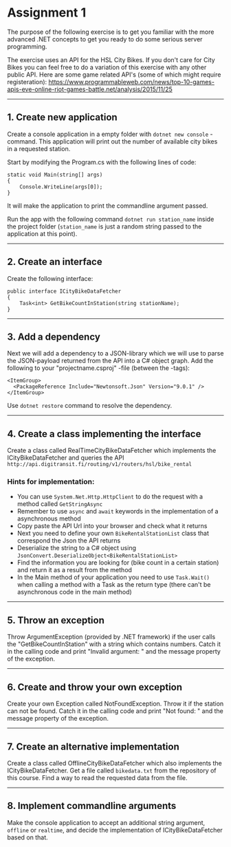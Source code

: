 
# Assignment 1

The purpose of the following exercise is to get you familiar with the more advanced .NET concepts to get you ready to do some serious server programming.

The exercise uses an API for the HSL City Bikes. If you don't care for City Bikes you can feel free to do a variation of this exercise with any other public API. Here are some game related API's (some of which might require registeration):
https://www.programmableweb.com/news/top-10-games-apis-eve-online-riot-games-battle.net/analysis/2015/11/25

---

## 1. Create new application

Create a console application in a empty folder with ``dotnet new console`` -command. This application will print out the number of available city bikes in a requested station.

Start by modifying the Program.cs with the following lines of code:

```
static void Main(string[] args)
{
    Console.WriteLine(args[0]);
}
```

It will make the application to print the commandline argument passed.

Run the app with the following command ``dotnet run station_name`` inside the project folder (``station_name`` is just a random string passed to the application at this point).

---

## 2. Create an interface

Create the following interface:

```
public interface ICityBikeDataFetcher
{
    Task<int> GetBikeCountInStation(string stationName);
}
```

---

## 3. Add a dependency

Next we will add a dependency to a JSON-library which we will use to parse the JSON-payload returned from the API into a C# object graph. Add the following to your "projectname.csproj" -file (between the <Project> -tags):

```
<ItemGroup>
  <PackageReference Include="Newtonsoft.Json" Version="9.0.1" />
</ItemGroup>
```

Use ``dotnet restore`` command to resolve the dependency.

---

## 4. Create a class implementing the interface

Create a class called RealTimeCityBikeDataFetcher which implements the ICityBikeDataFetcher and queries the API ``http://api.digitransit.fi/routing/v1/routers/hsl/bike_rental``

### Hints for implementation:

- You can use ``System.Net.Http.HttpClient`` to do the request with a method called ``GetStringAsync``
- Remember to use ``async`` and ``await`` keywords in the implementation of a asynchronous method
- Copy paste the API Url into your browser and check what it returns
- Next you need to define your own ``BikeRentalStationList`` class that correspond the Json the API returns
- Deserialize the string to a C# object using ``JsonConvert.DeserializeObject<BikeRentalStationList>``
- Find the information you are looking for (bike count in a certain station) and return it as a result from the method
- In the Main method of your application you need to use ``Task.Wait()`` when calling a method with a Task as the return type (there can't be asynchronous code in the main method)

---

## 5. Throw an exception

Throw ArgumentException (provided by .NET framework) if the user calls the "GetBikeCountInStation" with a string which contains numbers. Catch it in the calling code and print "Invalid argument: " and the message property of the exception.

---

## 6. Create and throw your own exception

Create your own Exception called NotFoundException. Throw it if the station can not be found. Catch it in the calling code and print "Not found: " and the message property of the exception.

---

## 7. Create an alternative implementation

Create a class called OfflineCityBikeDataFetcher which also implements the ICityBikeDataFetcher. Get a file called ``bikedata.txt`` from the repository of this course. Find a way to read the requested data from the file.

---

## 8. Implement commandline arguments

Make the console application to accept an additional string argument, ``offline`` or ``realtime``, and decide the implementation of ICityBikeDataFetcher based on that.